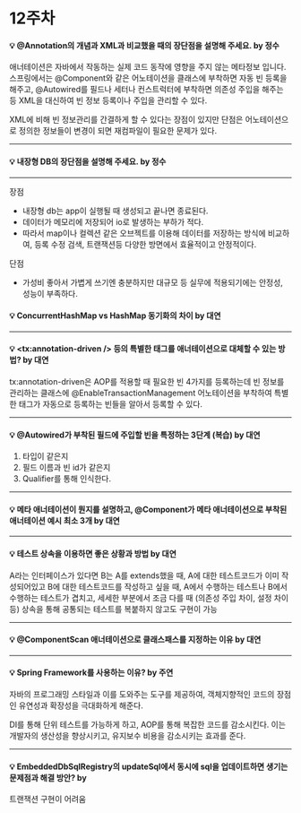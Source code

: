 # 12주차  

#### :bulb: @Annotation의 개념과 XML과 비교했을 때의 장단점을 설명해 주세요. by 정수  

애너테이션은 자바에서 작동하는 실제 코드 동작에 영향을 주지 않는 메타정보 입니다.
스프링에서는 @Component와 같은 어노테이션을 클래스에 부착하면
자동 빈 등록을 해주고, @Autowired를 필드나 세터나 컨스트럭터에
부착하면 의존성 주입을 해주는 등 XML을 대신하여 빈 정보 등록이나
주입을 관리할 수 있다.


XML에 비해 빈 정보관리를 간결하게 할 수 있다는 장점이 있지만
단점은 어노테이션으로 정의한 정보들이 변경이 되면
재컴파일이 필요한 문제가 있다.


-----

#### :bulb: 내장형 DB의 장단점을 설명해 주세요. by 정수

-----

장점     
- 내장형 db는 app이 실행될 때 생성되고 끝나면 종료된다.  
- 데이터가 메모리에 저장되어 io로 발생하는 부하가 적다.   
- 따라서 map이나 컬렉션 같은 오브젝트를 이용해 데이터를 저장하는 방식에 비교하여, 등록 수정 검색, 트랜잭션등 다양한 방면에서 효율적이고 안정적이다.  

단점  
- 가성비 좋아서 가볍게 쓰기엔 충분하지만 대규모 등 실무에 적용되기에는 안정성, 성능이 부족하다.  


#### :bulb: ConcurrentHashMap vs HashMap 동기화의 차이 by 대연

-----

#### :bulb: <tx:annotation-driven /> 등의 특별한 태그를 애너테이션으로 대체할 수 있는 방법? by 대연

tx:annotation-driven은 AOP를 적용할 때 필요한 빈 4가지를 등록하는데
빈 정보를 관리하는 클래스에
@EnableTransactionManagement 어노테이션을 부착하여
특별한 태그가 자동으로 등록하는 빈들을 알아서 등록할 수 있다.

-----

#### :bulb: @Autowired가 부착된 필드에 주입할 빈을 특정하는 3단계 (복습) by 대연

1.	타입이 같은지
2.	필드 이름과 빈 id가 같은지
3.	Qualifier를 통해 인식한다.


-----

#### :bulb: 메타 애너테이션이 뭔지를 설명하고, @Component가 메타 애너테이션으로 부착된 애너테이션 예시 최소 3개 by 대연

-----

#### :bulb: 테스트 상속을 이용하면 좋은 상황과 방법 by 대연

A라는 인터페이스가 있다면 B는 A를 extends했을 때, 
A에 대한 테스트코드가 이미 작성되어있고 
B에 대한 테스트코드를 작성하고 싶을 때,
A에서 수행하는 테스트나 B에서 수행하는 테스트가 겹치고,
세세한 부분에서 조금 다를 때 (의존성 주입 차이, 설정 차이 등)
상속을 통해 공통되는 테스트를 복붙하지 않고도 구현이 가능

-----

#### :bulb: @ComponentScan 애너테이션으로 클래스패스를 지정하는 이유 by 대연

-----

#### :bulb: Spring Framework를 사용하는 이유? by 주연

자바의 프로그래밍 스타일과 이를 도와주는 도구를 제공하여, 객체지향적인 코드의 장점인 유연성과 확장성을 극대화하게 해준다.  

DI를 통해 단위 테스트를 가능하게 하고, AOP를 통해 복잡한 코드를 감소시킨다. 이는 개발자의 생산성을 향상시키고, 유지보수 비용을 감소시키는 효과를 준다.  

-----

#### :bulb: EmbeddedDbSqlRegistry의 updateSql에서 동시에 sql을 업데이트하면 생기는 문제점과 해결 방안? by 

트랜잭션 구현이 어려움 
